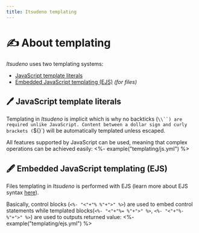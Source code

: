 ```yaml
---
title: Itsudeno templating
---
```


# ✍️ About templating

*Itsudeno* uses two templating systems:
- [JavaScript template literals](https://developer.mozilla.org/en-US/docs/Web/JavaScript/Reference/Template_literals)
- [Embedded JavaScript templating (EJS)](https://ejs.co/) *(for files)*

## 🖊️ JavaScript template literals

Templating in *Itsudeno* is implicit which is why no backticks (`\\``) are required unlike JavaScript.
Content between a dollar sign and curly brackets (`${}`) will be automatically templated unless escaped.

All features supported by JavaScript can be used, meaning that complex operations can be achieved easily:
<%- example("templating/js.yml") %>

## 🖋️ Embedded JavaScript templating (EJS)

Files templating in *Itsudeno* is performed with EJS (learn more about EJS syntax [here](https://ejs.co/)).

Basically, control blocks (`<%- "<"+"% %"+">" %>`) are used to embed control statements while templated blocks(`<%- "<"+"%= %"+">" %>`, `<%- "<"+"%- %"+">" %>`) are used to outputs returned value:
<%- example("templating/ejs.yml") %>